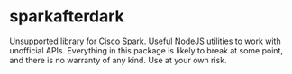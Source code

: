 # sparkafterdark
Unsupported library for Cisco Spark.  Useful NodeJS utilities to work with unofficial APIs.  Everything in this package is likely to break at some point, and there is no warranty of any kind.  Use at your own risk.
